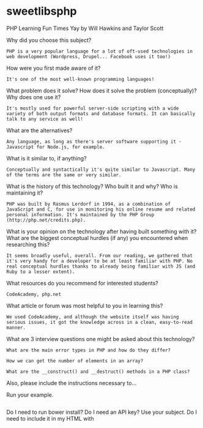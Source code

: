 # sweetlibsphp
PHP Learning Fun Times Yay
by Will Hawkins and Taylor Scott

Why did you choose this subject?
```
PHP is a very popular language for a lot of oft-used technologies in web development (Wordpress, Drupel... Facebook uses it too!)
```
How were you first made aware of it?
```
It's one of the most well-known programming languages!
```
What problem does it solve? How does it solve the problem (conceptually)?
Why does one use it?
```
It's mostly used for powerful server-side scripting with a wide variety of both output formats and database formats. It can basically talk to any service as well!
```
What are the alternatives?
```
Any language, as long as there's server software supporting it - Javascript for Node.js, for example.
```
What is it similar to, if anything?
```
Conceptually and syntactically it's quite similar to Javascript. Many of the terms are the same or very similar.
```
What is the history of this technology? Who built it and why? Who is maintaining it?
```
PHP was built by Rasmus Lerdorf in 1994, as a combination of JavaScript and C, for use in monitoring his online resume and related personal information. It's maintained by the PHP Group (http://php.net/credits.php).
```
What is your opinion on the technology after having built something with it?
What are the biggest conceptual hurdles (if any) you encountered when researching this?
```
It seems broadly useful, overall. From our reading, we gathered that it's very handy for a developer to be at least familiar with PHP. No real conceptual hurdles thanks to already being familiar with JS (and Ruby to a lesser extent).
```
What resources do you recommend for interested students?
```
CodeAcademy, php.net
```
What article or forum was most helpful to you in learning this?
```
We used CodeAcademy, and although the website itself was having serious issues, it got the knowledge across in a clean, easy-to-read manner.
```
What are 3 interview questions one might be asked about this technology?
```
What are the main error types in PHP and how do they differ?

How we can get the number of elements in an array?

What are the __construct() and __destruct() methods in a PHP class?
```
Also, please include the instructions necessary to...

Run your example.
```

```
Do I need to run bower install? Do I need an API key?
Use your subject.
Do I need to include it in my HTML with <script> tags? Do I need to brew install anything? Can I deploy it to Heroku?
